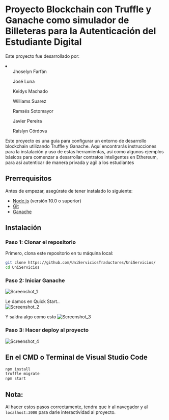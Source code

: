# Proyecto Blockchain con Truffle y Ganache como simulador de Billeteras para la Autenticación del Estudiante Digital

Este proyecto fue desarrollado por:
<li>
  <ul>Jhoselyn Farfán</ul>
  <ul>José Luna</ul>
  <ul>Keidys Machado</ul>
  <ul>Williams Suarez</ul>
  <ul>Ramsés Sotomayor</ul>
  <ul>Javier Pereira</ul>
  <ul>Raislyn Córdova</ul>
</li>


Este proyecto es una guía para configurar un entorno de desarrollo blockchain utilizando Truffle y Ganache. 
Aquí encontrarás instrucciones para la instalación y uso de estas herramientas, así como algunos ejemplos básicos para comenzar a desarrollar contratos inteligentes en Ethereum,
para así autenticar de manera privada y agil a los estudiantes

## Prerrequisitos

Antes de empezar, asegúrate de tener instalado lo siguiente:

- [Node.js](https://nodejs.org/) (versión 10.0 o superior)
- [Git](https://git-scm.com/)
- [Ganache](https://github.com/trufflesuite/ganache-ui/releases/download/v2.7.1/Ganache-2.7.1-win-x64.appx)

## Instalación

### Paso 1: Clonar el repositorio

Primero, clona este repositorio en tu máquina local:

```bash
git clone https://github.com/UniServiciosTraductores/UniServicios/
cd UniServicios
```
### Paso 2: Iniciar Ganache
![Screenshot_1](https://github.com/UniServiciosTraductores/UniServicios/assets/159819990/fdb9a37f-2025-4c57-b62b-ed9f384911c7)

Le damos en Quick Start..  
![Screenshot_2](https://github.com/UniServiciosTraductores/UniServicios/assets/159819990/7be8b766-1df1-43af-b60e-3f6777c25bd2)

Y saldra algo como esto
![Screenshot_3](https://github.com/UniServiciosTraductores/UniServicios/assets/159819990/f65445b7-27b0-4454-8f57-64a5c29bbe68)

### Paso 3: Hacer deploy al proyecto
![Screenshot_4](https://github.com/UniServiciosTraductores/UniServicios/assets/159819990/29cd2e5c-3cfc-4885-be54-5b6b79ccaef8)
## En el CMD o Terminal de Visual Studio Code
```bash
npm install
truffle migrate
npm start
```
## Nota:
Al hacer estos pasos correctamente, tendra que ir al navegador y al `localhost:3000` para darle interactividad al proyecto.





